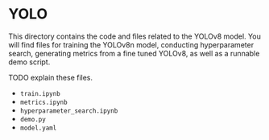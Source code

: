 # YOLO
This directory contains the code and files related to the YOLOv8 model. You will find files for training
the YOLOv8n model, conducting hyperparameter search, generating metrics from a fine tuned YOLOv8, as well
as a runnable demo script.

TODO explain these files.
* `train.ipynb`
* `metrics.ipynb`
* `hyperparameter_search.ipynb`
* `demo.py`
* `model.yaml`